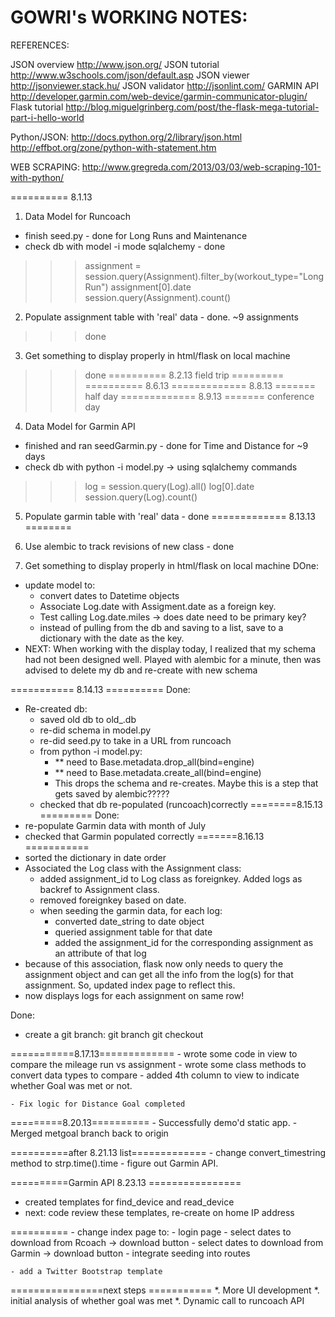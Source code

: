 GOWRI's WORKING NOTES:
=====================

REFERENCES:

JSON overview http://www.json.org/
JSON tutorial http://www.w3schools.com/json/default.asp
JSON viewer http://jsonviewer.stack.hu/
JSON validator http://jsonlint.com/
GARMIN API http://developer.garmin.com/web-device/garmin-communicator-plugin/
Flask tutorial http://blog.miguelgrinberg.com/post/the-flask-mega-tutorial-part-i-hello-world


Python/JSON: http://docs.python.org/2/library/json.html
http://effbot.org/zone/python-with-statement.htm

WEB SCRAPING: http://www.gregreda.com/2013/03/03/web-scraping-101-with-python/

========== 8.1.13
1. Data Model for Runcoach
 - finish seed.py - done for Long Runs and Maintenance
 - check db with model -i mode sqlalchemy - done

>>> assignment = session.query(Assignment).filter_by(workout_type="Long Run")
>>> assignment[0].date
>>> session.query(Assignment).count()

2. Populate assignment table with 'real' data - done. ~9 assignments 
>>> done

3. Get something to display properly in html/flask on local machine
>>> done
========== 8.2.13 field trip =========
========== 8.6.13
============= 8.8.13 ======= half day
============= 8.9.13 ======= conference day

4. Data Model for Garmin API
- finished and ran seedGarmin.py - done for Time and Distance for ~9 days
- check db with python -i model.py -> using sqlalchemy commands
>>> log = session.query(Log).all()
>>> log[0].date
>>> session.query(Log).count()

5. Populate garmin table with 'real' data - done
============= 8.13.13 ========

6. Use alembic to track revisions of new class - done

7. Get something to display properly in html/flask on local machine
DOne:
- update model to:
	- convert dates to Datetime objects
	- Associate Log.date with Assigment.date as a foreign key.
	- Test calling Log.date.miles -> does date need to be primary key?
	- instead of pulling from the db and saving to a list, save to a dictionary with the date as the key.
- NEXT: When working with the display today, I realized that my schema had not been designed well. Played with alembic for a minute, then was advised to delete my db and re-create with new schema

=========== 8.14.13 ==========
Done:
- Re-created db:
	- saved old db to old_.db
	- re-did schema in model.py
	- re-did seed.py to take in a URL from runcoach
	- from python -i model.py:
		- ** need to Base.metadata.drop_all(bind=engine)
		- ** need to Base.metadata.create_all(bind=engine)
		- This drops the schema and re-creates. Maybe this is a step that gets saved by alembic?????
	- checked that db re-populated (runcoach)correctly
========8.15.13 =========
Done:
- re-populate Garmin data with month of July
- checked that Garmin populated correctly
=======8.16.13 ===========
- sorted the dictionary in date order
- Associated the Log class with the Assignment class:
	- added assignment_id to Log class as foreignkey. Added logs as backref to Assignment class.
	- removed foreignkey based on date.
	- when seeding the garmin data, for each log:
	   - converted date_string to date object
	   - queried assignment table for that date
	   - added the assignment_id for the corresponding assignment as an attribute of that log
- because of this association, flask now only needs to query the assignment object and can get all the info from the log(s) for that assignment. So, updated index page to reflect this.
- now displays logs for each assignment on same row!

Done:
- create a git branch: 
git branch <name>
git checkout <name>


===========8.17.13=============
	- wrote some code in view to compare the mileage run vs assignment
			- wrote some class methods to convert data types to compare
	- added 4th column to view to indicate whether Goal was met or not.

	- Fix logic for Distance Goal completed
=========8.20.13==========
	- Successfully demo'd static app.
	- Merged metgoal branch back to origin

==========after 8.21.13 list=============
	- change convert_timestring method to strp.time().time
	- figure out Garmin API.

==========Garmin API 8.23.13 ================
- created templates for find_device and read_device
- next: code review these templates, re-create on home IP address


==========
	- change index page to:
		- login page
		- select dates to download from Rcoach -> download button
		- select dates to download from Garmin -> download button
	- integrate seeding into routes

	- add a Twitter Bootstrap template

================next steps ===========
*. More UI development
*. initial analysis of whether goal was met
*. Dynamic call to runcoach API




